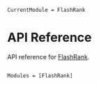 ```@meta
CurrentModule = FlashRank
```

# API Reference

API reference for [FlashRank](https://github.com/svilupp/FlashRank.jl).

```@index
```

```@autodocs
Modules = [FlashRank]
```